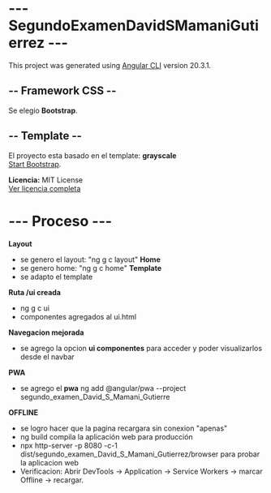 # --- SegundoExamenDavidSMamaniGutierrez ---

This project was generated using [Angular CLI](https://github.com/angular/angular-cli) version 20.3.1.


## -- Framework CSS --
Se elegio **Bootstrap**.

## -- Template --
El proyecto esta basado en el template: **grayscale**   
[Start Bootstrap](https://startbootstrap.com/theme/grayscale).

**Licencia:** MIT License  
[Ver licencia completa](https://github.com/StartBootstrap/startbootstrap-grayscale/blob/master/LICENSE)

# --- Proceso --- 
**Layout**
 - se genero el layout: "ng g c layout" 
**Home**
 - se genero home: "ng g c home" 
**Template**
 - se adapto el template 


**Ruta /ui creada**
 - ng g c ui 
 - componentes agregados al ui.html

**Navegacion mejorada**
 - se agrego la opcion **ui componentes** para acceder y poder visualizarlos desde el navbar

**PWA**
 - se agrego el **pwa** ng add @angular/pwa --project segundo_examen_David_S_Mamani_Gutierre

**OFFLINE**
 - se logro hacer que la pagina recargara sin conexion "apenas"
 - ng build compila la aplicación web para producción
 - npx http-server -p 8080 -c-1 dist/segundo_examen_David_S_Mamani_Gutierrez/browser para probar la aplicacion web
 - Verificacion: Abrir DevTools → Application → Service Workers → marcar Offline → recargar.
